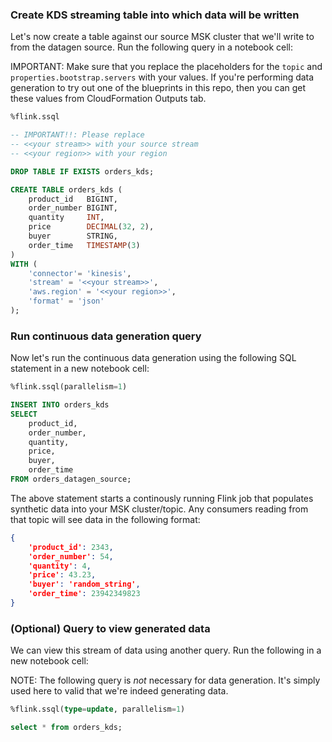 ### Create KDS streaming table into which data will be written

Let's now create a table against our source MSK cluster that we'll write to from the datagen source. Run the following query in a notebook cell:

IMPORTANT: Make sure that you replace the placeholders for the `topic` and `properties.bootstrap.servers` with your values. If you're performing data generation to try out one of the blueprints in this repo, then you can get these values from CloudFormation Outputs tab.

```SQL
%flink.ssql

-- IMPORTANT!!: Please replace
-- <<your stream>> with your source stream
-- <<your region>> with your region

DROP TABLE IF EXISTS orders_kds;

CREATE TABLE orders_kds (
    product_id   BIGINT,
    order_number BIGINT,
    quantity     INT,
    price        DECIMAL(32, 2),
    buyer        STRING,
    order_time   TIMESTAMP(3)
)
WITH (
    'connector'= 'kinesis',
    'stream' = '<<your stream>>',
    'aws.region' = '<<your region>>',
    'format' = 'json'
);
```

### Run continuous data generation query

Now let's run the continuous data generation using the following SQL statement in a new notebook cell:

```SQL
%flink.ssql(parallelism=1)

INSERT INTO orders_kds
SELECT 
    product_id,
    order_number,
    quantity,
    price,
    buyer,
    order_time
FROM orders_datagen_source;
```

The above statement starts a continously running Flink job that populates synthetic data into your MSK cluster/topic. Any consumers reading from that topic will see data in the following format:

```json
{
    'product_id': 2343,
    'order_number': 54,
    'quantity': 4,
    'price': 43.23,
    'buyer': 'random_string',
    'order_time': 23942349823
}
```

### (Optional) Query to view generated data

We can view this stream of data using another query. Run the following in a new notebook cell:

NOTE: The following query is *not* necessary for data generation. It's simply used here to valid that we're indeed generating data.

```SQL
%flink.ssql(type=update, parallelism=1)

select * from orders_kds;
```